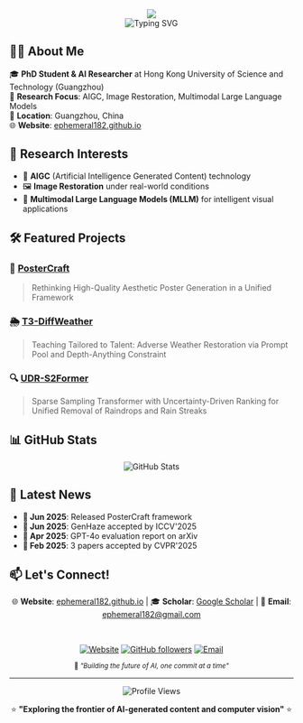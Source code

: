 <div align="center">
  <img src="https://capsule-render.vercel.app/api?type=waving&color=gradient&customColorList=24&height=150&section=header&text=Sixiang%20Chen&fontSize=50&fontColor=fff&animation=fadeIn&fontAlignY=35&desc" />
</div>

<div align="center">
  <img src="https://readme-typing-svg.herokuapp.com?font=Fira+Code&pause=1000&color=36BCF7&center=true&vCenter=true&width=600&lines=Losing+Ground+Now%2C+Gaining+Miles+Tomorrow%21" alt="Typing SVG" />
</div>


## 🧑‍🎓 About Me

🎓 **PhD Student & AI Researcher** at Hong Kong University of Science and Technology (Guangzhou)  
🔬 **Research Focus**: AIGC, Image Restoration, Multimodal Large Language Models  
📍 **Location**: Guangzhou, China  
🌐 **Website**: [ephemeral182.github.io](https://ephemeral182.github.io/)

## 🔬 Research Interests

- 🎨 **AIGC** (Artificial Intelligence Generated Content) technology
- 🖼️ **Image Restoration** under real-world conditions  
- 🤖 **Multimodal Large Language Models (MLLM)** for intelligent visual applications

## 🛠️ Featured Projects

### 🎯 [PosterCraft](https://github.com/Ephemeral182/PosterCraft)
> Rethinking High-Quality Aesthetic Poster Generation in a Unified Framework

### 🌦️ [T3-DiffWeather](https://github.com/Ephemeral182/ECCV24_T3-DiffWeather)  
> Teaching Tailored to Talent: Adverse Weather Restoration via Prompt Pool and Depth-Anything Constraint

### 🔍 [UDR-S2Former](https://github.com/Ephemeral182/UDR-S2Former_deraining)
> Sparse Sampling Transformer with Uncertainty-Driven Ranking for Unified Removal of Raindrops and Rain Streaks

## 📊 GitHub Stats

<div align="center">
  <img src="https://github-readme-stats.vercel.app/api?username=Ephemeral182&show_icons=true&theme=tokyonight&hide_border=true" alt="GitHub Stats" />
</div>




## 🌟 Latest News

- **🚀 Jun 2025**: Released PosterCraft framework
- **🎉 Jun 2025**: GenHaze accepted by ICCV'2025  
- **📄 Apr 2025**: GPT-4o evaluation report on arXiv
- **🎊 Feb 2025**: 3 papers accepted by CVPR'2025

## 📫 Let's Connect!

<div align="center">

🌐 **Website**: [ephemeral182.github.io](https://ephemeral182.github.io/) | 🎓 **Scholar**: [Google Scholar](https://scholar.google.com) | 📧 **Email**: [ephemeral182@gmail.com](mailto:ephemeral182@gmail.com)

<br>

[![Website](https://img.shields.io/website?label=Portfolio&style=flat-square&url=https%3A%2F%2Fephemeral182.github.io%2F&color=4A90E2)](https://ephemeral182.github.io/)
[![GitHub followers](https://img.shields.io/github/followers/Ephemeral182?label=Follow&style=flat-square&color=333)](https://github.com/Ephemeral182)
[![Email](https://img.shields.io/badge/Email-Available-green?style=flat-square&color=28a745)](mailto:ephemeral182@gmail.com)

<sub>🚀 <i>"Building the future of AI, one commit at a time"</i></sub>

</div>

---

<div align="center">
  <img src="https://komarev.com/ghpvc/?username=Ephemeral182&label=Profile%20views&color=0e75b6&style=flat" alt="Profile Views" />
  
  ⭐️ **"Exploring the frontier of AI-generated content and computer vision"** ⭐️
</div>